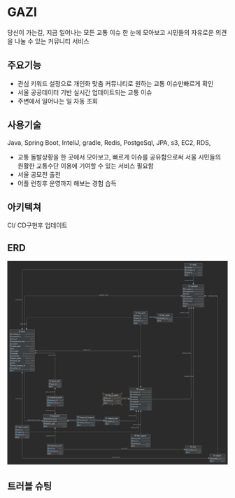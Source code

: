 # GAZI
당신이 가는길, 지금 일어나는 모든 교통 이슈 한 눈에 모아보고 시민들의 자유로운 의견을 나눌 수 있는 커뮤니티 서비스
## 주요기능
- 관심 키워드 설정으로 개인화 맞춤 커뮤니티로 원하는 교통 이슈만빠르게 확인
- 서울 공공데이터 기반 실시간 업데이트되는 교통 이슈
- 주변에서 일어나는 일 자동 조회

## 사용기술
Java, Spring Boot, InteliJ, gradle, Redis, PostgeSql, JPA, s3, EC2, RDS, 

- 교통 돌발상황을 한 곳에서 모아보고, 빠르게 이슈를 공유함으로써
  서울 시민들의 원활한 교통수단 이용에 기여할 수 있는 서비스 필요함
- 서울 공모전 출전
- 어플 런칭후 운영까지 해보는 경험 습득

## 아키텍쳐
CI/ CD구현후 업데이트

## ERD
![erd.png](erd.png)

## 트러블 슈팅
